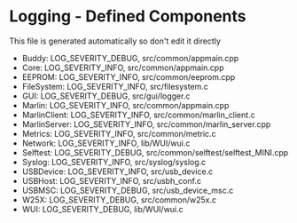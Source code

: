 # Logging - Defined Components
This file is generated automatically so don't edit it directly

- Buddy: LOG_SEVERITY_DEBUG, src/common/appmain.cpp
- Core: LOG_SEVERITY_INFO, src/common/appmain.cpp
- EEPROM: LOG_SEVERITY_INFO, src/common/eeprom.cpp
- FileSystem: LOG_SEVERITY_INFO, src/filesystem.c
- GUI: LOG_SEVERITY_DEBUG, src/gui/logger.c
- Marlin: LOG_SEVERITY_INFO, src/common/appmain.cpp
- MarlinClient: LOG_SEVERITY_INFO, src/common/marlin_client.c
- MarlinServer: LOG_SEVERITY_INFO, src/common/marlin_server.cpp
- Metrics: LOG_SEVERITY_INFO, src/common/metric.c
- Network: LOG_SEVERITY_INFO, lib/WUI/wui.c
- Selftest: LOG_SEVERITY_DEBUG, src/common/selftest/selftest_MINI.cpp
- Syslog: LOG_SEVERITY_INFO, src/syslog/syslog.c
- USBDevice: LOG_SEVERITY_INFO, src/usb_device.c
- USBHost: LOG_SEVERITY_INFO, src/usbh_conf.c
- USBMSC: LOG_SEVERITY_DEBUG, src/usb_device_msc.c
- W25X: LOG_SEVERITY_DEBUG, src/common/w25x.c
- WUI: LOG_SEVERITY_DEBUG, lib/WUI/wui.c

